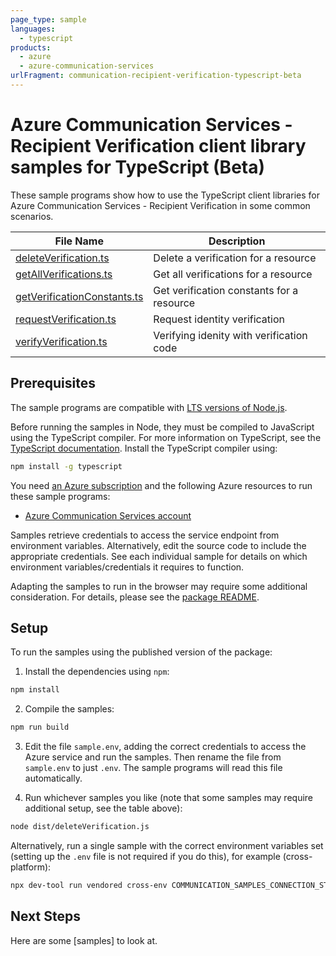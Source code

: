```yaml
---
page_type: sample
languages:
  - typescript
products:
  - azure
  - azure-communication-services
urlFragment: communication-recipient-verification-typescript-beta
---
```


# Azure Communication Services - Recipient Verification client library samples for TypeScript (Beta)

These sample programs show how to use the TypeScript client libraries for Azure Communication Services - Recipient Verification in some common scenarios.

| **File Name**                                           | **Description**                           |
| ------------------------------------------------------- | ----------------------------------------- |
| [deleteVerification.ts][deleteverification]             | Delete a verification for a resource      |
| [getAllVerifications.ts][getallverifications]           | Get all verifications for a resource      |
| [getVerificationConstants.ts][getverificationconstants] | Get verification constants for a resource |
| [requestVerification.ts][requestverification]           | Request identity verification             |
| [verifyVerification.ts][verifyverification]             | Verifying idenity with verification code  |

## Prerequisites

The sample programs are compatible with [LTS versions of Node.js](https://github.com/nodejs/release#release-schedule).

Before running the samples in Node, they must be compiled to JavaScript using the TypeScript compiler. For more information on TypeScript, see the [TypeScript documentation][typescript]. Install the TypeScript compiler using:

```bash
npm install -g typescript
```

You need [an Azure subscription][freesub] and the following Azure resources to run these sample programs:

- [Azure Communication Services account][createinstance_azurecommunicationservicesaccount]

Samples retrieve credentials to access the service endpoint from environment variables. Alternatively, edit the source code to include the appropriate credentials. See each individual sample for details on which environment variables/credentials it requires to function.

Adapting the samples to run in the browser may require some additional consideration. For details, please see the [package README][package].

## Setup

To run the samples using the published version of the package:

1. Install the dependencies using `npm`:

```bash
npm install
```

2. Compile the samples:

```bash
npm run build
```

3. Edit the file `sample.env`, adding the correct credentials to access the Azure service and run the samples. Then rename the file from `sample.env` to just `.env`. The sample programs will read this file automatically.

4. Run whichever samples you like (note that some samples may require additional setup, see the table above):

```bash
node dist/deleteVerification.js
```

Alternatively, run a single sample with the correct environment variables set (setting up the `.env` file is not required if you do this), for example (cross-platform):

```bash
npx dev-tool run vendored cross-env COMMUNICATION_SAMPLES_CONNECTION_STRING="<communication samples connection string>" VERIFICATION_ID="<verification id>" node dist/deleteVerification.js
```

## Next Steps

Here are some [samples] <!--TODO: Enable link after release (https://github.com/azure-sdk-for-python/blob/main/samples.json)--> to look at.

[deleteverification]: https://github.com/Azure/azure-sdk-for-js/blob/main/sdk/communication/communication-recipient-verification/samples/v1-beta/typescript/src/deleteVerification.ts
[getallverifications]: https://github.com/Azure/azure-sdk-for-js/blob/main/sdk/communication/communication-recipient-verification/samples/v1-beta/typescript/src/getAllVerifications.ts
[getverificationconstants]: https://github.com/Azure/azure-sdk-for-js/blob/main/sdk/communication/communication-recipient-verification/samples/v1-beta/typescript/src/getVerificationConstants.ts
[requestverification]: https://github.com/Azure/azure-sdk-for-js/blob/main/sdk/communication/communication-recipient-verification/samples/v1-beta/typescript/src/requestVerification.ts
[verifyverification]: https://github.com/Azure/azure-sdk-for-js/blob/main/sdk/communication/communication-recipient-verification/samples/v1-beta/typescript/src/verifyVerification.ts
[freesub]: https://azure.microsoft.com/free/
[createinstance_azurecommunicationservicesaccount]: https://learn.microsoft.com/azure/communication-services/quickstarts/create-communication-resource
[package]: https://github.com/Azure/azure-sdk-for-js/tree/main/sdk/communication/communication-recipient-verification/README.md
[typescript]: https://www.typescriptlang.org/docs/home.html
